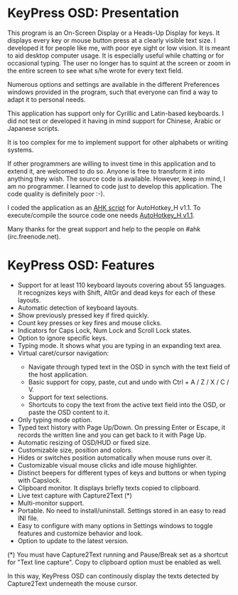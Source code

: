 <h1>KeyPress OSD: Presentation</h1>

<p>This program is an On-Screen Display or a Heads-Up Display for keys. It displays every key or mouse button press at a clearly visible text size. I developed it for people like me, with poor eye sight or low vision. It is meant to aid desktop computer usage. It is especially useful while chatting or for occasional typing. The user no longer has to squint at the screen or zoom in the entire screen to see what s/he wrote for every text field.</p>

<p>Numerous options and settings are available in the different Preferences windows provided in the program, such that everyone can find a way to adapt it to personal needs.</p>

<p>This application has support only for Cyrillic and Latin-based keyboards. I did not test or developed it having in mind support for Chinese, Arabic or Japanese scripts.</p>

<p>It is too complex for me to implement support for other alphabets or writing systems.</p>

<p>If other programmers are willing to invest time in this application and to extend it, are welcomed to do so. Anyone is free to transform it into anything they wish. The source code is available. However, keep in mind, I am no programmer. I learned to code just to develop this application. The code quality is definitely poor :-).</p>

<p>I coded the application as an <a href="https://autohotkey.com/">AHK script</a> for AutoHotkey_H v1.1. To execute/compile the source code one needs <a href="https://hotkeyit.github.io/v2/">AutoHotkey_H v1.1</a>.</p>
<p>Many thanks for the great support and help to the people on #ahk (irc.freenode.net).</p>

<h1>KeyPress OSD: Features</h1>

<ul>
<li>Support for at least 110 keyboard layouts covering about 55 languages. It recognizes keys with Shift, AltGr and dead keys for each of these layouts.</li>
<li>Automatic detection of keyboard layouts.</li>
<li>Show previously pressed key if fired quickly.</li>
<li>Count key presses or key fires and mouse clicks.</li>
<li>Indicators for Caps Lock, Num Lock and Scroll Lock states.</li>
<li>Option to ignore specific keys.</li>
<li>Typing mode. It shows what you are typing in an expanding text area.</li>
<li>Virtual caret/cursor navigation: </li>
<ul>
  <li>Navigate through typed text in the OSD in synch with the text field of the host application.</li>
  <li>Basic support for copy, paste, cut and undo with Ctrl + A / Z / X / C / V.</li>
  <li>Support for text selections.</li>
  <li>Shortcuts to copy the text from the active text field into the OSD, or paste the OSD content to it.</li>
</ul> 

<li>Only typing mode option.</li>
<li>Typed text history with Page Up/Down. On pressing Enter or Escape, it records the written line and you can get back to it with Page Up.</li>
<li>Automatic resizing of OSD/HUD or fixed size.</li>
<li>Customizable size, position and colors.</li>
<li>Hides or switches position automatically when mouse runs over it.</li>
<li>Customizable visual mouse clicks and idle mouse highlighter.</li>
<li>Distinct beepers for different types of keys and buttons or when typing with Capslock.</li>
<li>Clipboard monitor. It displays briefly texts copied to clipboard.</li>
<li>Live text capture with Capture2Text (*)</li>
<li>Multi-monitor support.</li>
<li>Portable. No need to install/uninstall. Settings stored in an easy to read INI file.</li>
<li>Easy to configure with many options in Settings windows to toggle features and customize behavior and look.</li>
<li>Option to update to the latest version.</li>
</ul>

<p>(*) You must have Capture2Text running and Pause/Break set as a shortcut for "Text line capture". Copy to clipboard option must be enabled as well.</p>
<p>In this way, KeyPress OSD can continously display the texts detected by Capture2Text underneath the mouse cursor.</p>

